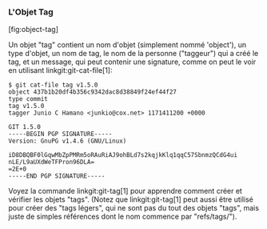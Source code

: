 
### L'Objet Tag ###

[fig:object-tag]

Un objet "tag" contient un nom d'objet (simplement nommé 'object'), un type
d'objet, un nom de tag, le nom de la personne ("taggeur") qui a créé le tag,
et un message, qui peut contenir une signature, comme on peut le voir en
utilisant linkgit:git-cat-file[1]:

    $ git cat-file tag v1.5.0
    object 437b1b20df4b356c9342dac8d38849f24ef44f27
    type commit
    tag v1.5.0
    tagger Junio C Hamano <junkio@cox.net> 1171411200 +0000

    GIT 1.5.0
    -----BEGIN PGP SIGNATURE-----
    Version: GnuPG v1.4.6 (GNU/Linux)

    iD8DBQBF0lGqwMbZpPMRm5oRAuRiAJ9ohBLd7s2kqjkKlq1qqC57SbnmzQCdG4ui
    nLE/L9aUXdWeTFPron96DLA=
    =2E+0
    -----END PGP SIGNATURE-----

Voyez la commande linkgit:git-tag[1] pour apprendre comment créer et
vérifier les objets "tags". (Notez que linkgit:git-tag[1] peut aussi être
utilisé pour créer des "tags légers", qui ne sont pas du tout des objets
"tags", mais juste de simples références dont le nom commence par
"refs/tags/").
